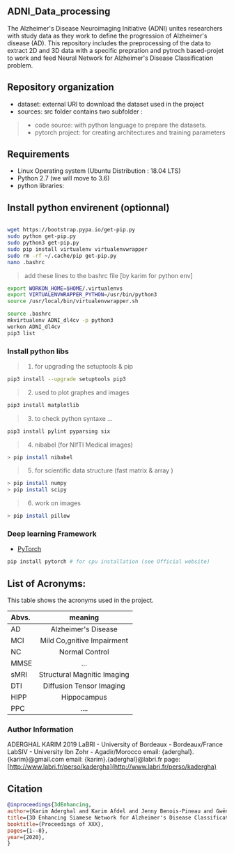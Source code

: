 
## ADNI_Data_processing
The Alzheimer's Disease Neuroimaging Initiative (ADNI) unites researchers with study data as they work to define the progression of Alzheimer's disease (AD). This repository includes the preprocessing of the data to extract 2D and 3D data with a specific prepration and pytroch based-projet to work and feed Neural Network for Alzheimer's Disease Classification problem.
## Repository organization

* dataset: external URl to download the dataset used in the project
* sources: src folder contains two subfolder :
> - code source: with python language to prepare the datasets.
> - pytorch project: for creating architectures and training parameters  


## Requirements
* Linux Operating system (Ubuntu Distribution : 18.04 LTS)
* Python 2.7 (we will move to 3.6)
* python libraries:

## Install python envirenent (optionnal)


```bash

wget https://bootstrap.pypa.io/get-pip.py
sudo python get-pip.py
sudo python3 get-pip.py
sudo pip install virtualenv virtualenvwrapper
sudo rm -rf ~/.cache/pip get-pip.py
nano .bashrc
```

> add these lines to the bashrc file  [by karim for python env]

```bash
export WORKON_HOME=$HOME/.virtualenvs
export VIRTUALENVWRAPPER_PYTHON=/usr/bin/python3
source /usr/local/bin/virtualenvwrapper.sh
```

```bash
source .bashrc
mkvirtualenv ADNI_dl4cv -p python3
workon ADNI_dl4cv
pip3 list
```

### Install python libs 

> 1. for upgrading the setuptools & pip 
```bash
pip3 install --upgrade setuptools pip3
```

> 2. used to plot graphes and images
```bash
pip3 install matplotlib
```

> 3. to check python syntaxe ...
```bash
pip3 install pylint pyparsing six
```

> 4. nibabel (for NIfTI Medical images)
```bash
> pip install nibabel 
```
> 5. for scientific data structure (fast matrix & array ) 
```bash
> pip install numpy
> pip install scipy 
```
> 6. work on images
```bash
> pip install pillow
```

### Deep learning Framework
*  [PyTorch](http://pytorch.org/)
```bash
pip install pytorch # for cpu installation (see Official website)
```


## List of Acronyms:

This table shows the acronyms used in the project.

| Abvs.| meaning |
|:---|:---:|
| AD | Alzheimer's Disease |
| MCI | Mild Co,gnitive Impairment |
| NC | Normal Control |
| MMSE | ... |
| sMRI | Structural Magnitic Imaging |
| DTI | Diffusion Tensor Imaging |
| HIPP | Hippocampus |
| PPC | .... |

### Author Information

ADERGHAL KARIM 2019
LaBRI - University of Bordeaux - Bordeaux/France
LabSIV - University Ibn Zohr - Agadir/Morocco
email: {aderghal}.{karim}@gmail.com
email: {karim}.{aderghal}@labri.fr
page: [http://www.labri.fr/perso/kadergha](http://www.labri.fr/perso/kadergha)

## Citation

```bibtex
@inproceedings{3dEnhancing,
author={Karim Aderghal and Karim Afdel and Jenny Benois-Pineau and Gwënaelle Catheline},
title={3D Enhancing Siamese Network for Alzheimer's Disease Classification ....},
booktitle={Proceedings of XXX},
pages={1--8},
year={2020},
}
```
